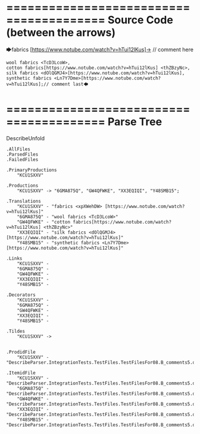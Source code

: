========================================
Source Code (between the arrows)
========================================

🡆fabrics <xpXWehDW> [https://www.notube.com/watch?v=hTui12lKus]-> // comment here

    wool fabrics <TcD3LcoW>,
    cotton fabrics[https://www.notube.com/watch?v=hTui12lKus] <thZBzyNc>,
    silk fabrics <dOlQGMJ4>[https://www.notube.com/watch?v=hTui12lKus],
    synthetic fabrics <Ln7Y7Dme>[https://www.notube.com/watch?v=hTui12lKus];// comment last🡄

========================================
Parse Tree
========================================
DescribeUnfold

    .AllFiles
    .ParsedFiles
    .FailedFiles

    .PrimaryProductions
        "KCU1SXXV" 

    .Productions
        "KCU1SXXV" -> "6GMA875Q", "GW4QFWKE", "XX3EQIQI", "Y48SMB15";

    .Translations
        "KCU1SXXV" - "fabrics <xpXWehDW> [https://www.notube.com/watch?v=hTui12lKus]"
        "6GMA875Q" - "wool fabrics <TcD3LcoW>"
        "GW4QFWKE" - "cotton fabrics[https://www.notube.com/watch?v=hTui12lKus] <thZBzyNc>"
        "XX3EQIQI" - "silk fabrics <dOlQGMJ4>[https://www.notube.com/watch?v=hTui12lKus]"
        "Y48SMB15" - "synthetic fabrics <Ln7Y7Dme>[https://www.notube.com/watch?v=hTui12lKus]"

    .Links
        "KCU1SXXV" - 
        "6GMA875Q" - 
        "GW4QFWKE" - 
        "XX3EQIQI" - 
        "Y48SMB15" - 

    .Decorators
        "KCU1SXXV" - 
        "6GMA875Q" - 
        "GW4QFWKE" - 
        "XX3EQIQI" - 
        "Y48SMB15" - 

    .Tildes
        "KCU1SXXV" -> 


    .ProdidFile
        "KCU1SXXV" - "DescribeParser.IntegrationTests.TestFiles.TestFilesFor08.B_comments5.ds"

    .ItemidFile
        "KCU1SXXV" - "DescribeParser.IntegrationTests.TestFiles.TestFilesFor08.B_comments5.ds"
        "6GMA875Q" - "DescribeParser.IntegrationTests.TestFiles.TestFilesFor08.B_comments5.ds"
        "GW4QFWKE" - "DescribeParser.IntegrationTests.TestFiles.TestFilesFor08.B_comments5.ds"
        "XX3EQIQI" - "DescribeParser.IntegrationTests.TestFiles.TestFilesFor08.B_comments5.ds"
        "Y48SMB15" - "DescribeParser.IntegrationTests.TestFiles.TestFilesFor08.B_comments5.ds"

